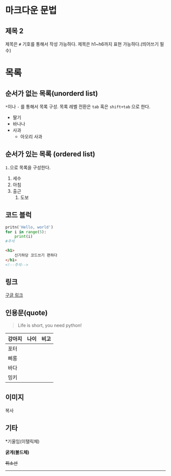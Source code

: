 # 마크다운 문법

## 제목 2

제목은 `#` 기호를 통해서 작성 가능하다. 제목은 h1~h6까지 표현 가능하다.(띄어쓰기 필수)

# 목록

## 순서가 없는 목록(unorderd list)

`*`이나 `-` 를 통해서 목록 구성. 목록 레벨 전환은 `tab` 혹은 `shift+tab` 으로 한다.

- 딸기
- 바나나
- 사과
  - 아오리 사과

## 순서가 있는 목록 (ordered list)

`1.`으로 목록을 구성한다.

1. 세수
2. 아침
3. 출근
   1. 도보



## 코드 블럭

```python
pritn('Hello, world')
for i in range(5):
    print(i)
#주석
```

```html
<h1>
    신기하당 코드쓰기 편하다
</h1>
<!--주석-->
```

## 링크

[구글 링크](https://google.com)

## 인용문(quote)

> Life is short, you need python!



| 강아지 | 나이 | 비고 |
| ------ | ---- | ---- |
| 포터   |      |      |
| 삐롱   |      |      |
| 바다   |      |      |
| 밍키   |      |      |



## 이미지

복사

## 기타
*기울임(이탤릭체)

**굵게(볼드체)**

~~취소선~~

---

